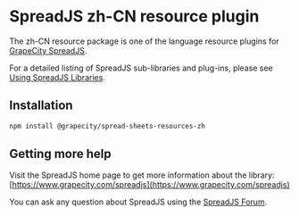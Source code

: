 # SpreadJS zh-CN resource plugin

The zh-CN resource package is one of the language resource plugins for [GrapeCity SpreadJS](https://www.grapecity.com/spreadjs).

For a detailed listing of SpreadJS sub-libraries and plug-ins, please see [Using SpreadJS Libraries](https://www.grapecity.com/spreadjs/docs/v13/online/modules.html).

## Installation
```sh
npm install @grapecity/spread-sheets-resources-zh
```


## Getting more help
Visit the SpreadJS home page to get more information about the library:
[https://www.grapecity.com/spreadjs](https://www.grapecity.com/spreadjs)

You can ask any question about SpreadJS using the [SpreadJS Forum](https://www.grapecity.com/forums/spread-sheets).
